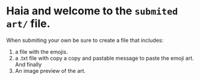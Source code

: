 # Haia and welcome to the `submited art/` file.
When submiting your own be sure to create a file that includes:
1. a file with the emojis. 
2. a .txt file with copy a copy and pastable message to paste the emoji art. And finally 
3. An image preview of the art.
